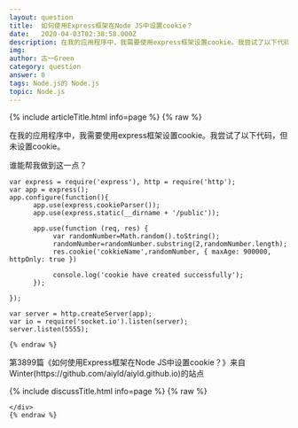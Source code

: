 ```yaml
---
layout: question
title:  如何使用Express框架在Node JS中设置cookie？
date:   2020-04-03T02:38:58.000Z
description: 在我的应用程序中，我需要使用express框架设置cookie。我尝试了以下代码，但未设置cookie。谁能帮我做到这一点？var express...
img: 
author: 古一Green
category: question
answer: 0
tags: Node.js的 Node.js
topic: Node.js
---
```

<div class="article-root">
  <div class="article">
    {% include articleTitle.html info=page %}
    {% raw %}
    <div class="article-content"><p><font style="vertical-align: inherit;"><font style="vertical-align: inherit;">在我的应用程序中，我需要使用express框架设置cookie。我尝试了以下代码，但未设置cookie。</font></font></p>

<p><font style="vertical-align: inherit;"><font style="vertical-align: inherit;">谁能帮我做到这一点？</font></font></p>

<pre><code>var express = require('express'), http = require('http');<font></font>
var app = express();<font></font>
app.configure(function(){<font></font>
      app.use(express.cookieParser());<font></font>
      app.use(express.static(__dirname + '/public'));<font></font>
<font></font>
      app.use(function (req, res) {<font></font>
           var randomNumber=Math.random().toString();<font></font>
           randomNumber=randomNumber.substring(2,randomNumber.length);<font></font>
           res.cookie('cokkieName',randomNumber, { maxAge: 900000, httpOnly: true })<font></font>
<font></font>
           console.log('cookie have created successfully');<font></font>
      });<font></font>
<font></font>
});<font></font>
<font></font>
var server = http.createServer(app);<font></font>
var io = require('socket.io').listen(server);<font></font>
server.listen(5555);<font></font>
</code></pre></div>
    {% endraw %}
  </div>
  <p class="winter_mark">第3899篇《如何使用Express框架在Node JS中设置cookie？》来自Winter(https://github.com/aiyld/aiyld.github.io)的站点</p>
  <div class="discuss-wrapper">
    {% include discussTitle.html info=page %}
    {% raw %}
    <div class="discuss-list">
    
    </div>
    {% endraw %}
  </div>
<div>
